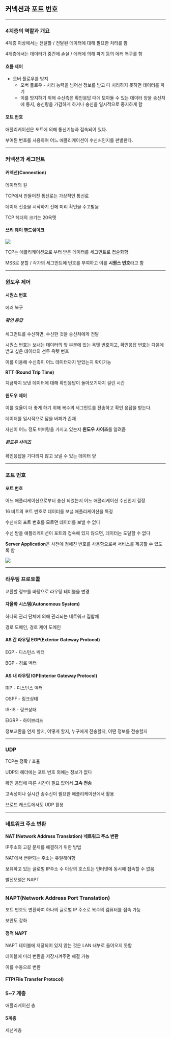 ## 커넥션과 포트 번호

------



### 4계층의 역할과 개요

4계층 이상에서는 전달할 / 전달된 데이터에 대해 필요한 처리를 함

4계층에서는 데이터가 중간에 손실 / 에러에 의해 파기 등의 에러 복구를 함

#### 흐름 제어

- 오버 플로우를 방지
  - 오버 플로우 - 처리 능력을 넘어선 정보를 받고 다 처리하지 못하면 데이터를 파기
  - 이를 방지하기 위해 수신측은 확인응답 때에 모아둘 수 있는 데이터 양을 송신처에 통지, 송신량을 가감하게 하거나 송신을 일시적으로 중지하게 함

#### 포트 번호

애플리케이션은 포트에 의해 통신기능과 접속되어 있다.

부여된 번호를 사용하여 어느 애플리케이션이 수신처인지를 판별한다.

------



### 커넥션과 세그먼트

#### 커넥션(Connection)

데이터의 길

TCP에서 만들어진 통신로는 가상적인 통신로

데이터 전송을 시작하기 전에 미리 확인을 주고받음

TCP 헤더의 크기는 20옥텟

#### 쓰리 웨이 핸드쉐이크

![](https://s3.ap-south-1.amazonaws.com/afteracademy-server-uploads/what-is-a-tcp-3-way-handshake-process-three-way-handshaking-establishing-connection-6a724e77ba96e241.jpg)

TCP는 애플리케이션으로 부터 받은 데이터를 세그먼트로 켭슐화함

MSS로 분할 / 각가의 세그먼트에 번호를 부여하고 이를 **시퀀스 번호**라고 함



------



### 윈도우 제어

#### 시퀀스 번호

에러 복구

##### 확인 응답

세그먼트를 수신하면, 수신한 것을 송신처에게 전달

시퀀스 번호는 보내는 데이터의 앞 부분에 있는 옥텟 번호이고, 확인응답 번호는 다음에 받고 싶은 데이터의 선두 옥텟 번호

이를 이용해 수신측이 어느 데이터까지 받았는지 확이가능

**RTT (Round Trip Time)**

지금까지 보낸 데이터에 대해 확인응답이 돌아오기까지 걸린 시간

#### 윈도우 제어

이를 효율이 더 좋게 하기 위해 복수의 세그먼트를 전송하고 확인 응답을 받는다.

데이터를 일시적으로 담을 버퍼가 존재

자신이 어느 정도 버퍼량을 가지고 있는지 **윈도우 사이즈**를 알려줌

##### 윈도우 사이즈

확인응답을 기다리지 않고 보낼 수 있는 데이터 양

------



### 포트 번호

#### 포트 번호

어느 애플리케이션으로부터 송신 되었는지 어느 애플리케이션 수신인지 결정

16 비트의 포트 번호로 데이터를 보낼 애플리케이션을 특정

수신처의 포트 번호를 모르면 데이터를 보낼 수 없다

수신 받을 애플리케이션이 포트와 접속해 있지 않으면, 데이터는 도달할 수 없다

**Server Application**은 사전에 정해진 번호를 사용함으로써 서비스를 제공할 수 있도록 함

![](https://img1.daumcdn.net/thumb/R1280x0/?scode=mtistory2&fname=http%3A%2F%2Fcfile6.uf.tistory.com%2Fimage%2F9953183E5B8FA49E0782C1)



------



### 라우팅 프로토콜

교환할 정보를 바탕으로 라우팅 테이블을 변경

#### 자율화 시스템(Autonomous System)

하나의 관리 단체에 의해 관리되는 네트워크 집합체

경로 도메인, 경로 제어 도메인

#### AS 간 라우팅 EGP(Exterior Gateway Protocol)

EGP - 디스턴스 벡터

BGP - 경로 벡터

#### AS 내 라우팅 IGP(Interior Gateway Protocol)

RIP - 디스턴스 벡터

OSPF - 링크상태

IS-IS - 링크상태

EIGRP - 하이브리드

정보교환을 언제 할지, 어떻게 할지, 누구에게 전송할지, 어떤 정보를 전송할지

------



### UDP

TCP는 정확 / 효율

UDP의 헤더에는 포트 번호 외에는 정보가 없다

확인 응답에 따른 시간이 필요 없어서 **고속 전송**

고속성이나 실시간 송수신이 필요한 애플리케이션에서 활용

브로드 캐스트에서도 UDP 활용

------



### 네트워크 주소 변환

**NAT (Network Address Translation) 네트워크 주소 변환**

IP주소의 고갈 문제를 해결하기 위한 방법

NAT에서 변환되는 주소는 유일해야함

보유하고 있는 글로벌 IP주소 수 이상의 호스트는 인터넷에 동시에 접속할 수 없음

발전모델은 NAPT

------



### NAPT(Network Address Port Translation)

포트 번호도 변환하여 하나의 글로벌 IP 주소로 복수의 컴퓨터를 접속 가능

보안도 강화

#### 정적 NAPT

NAPT 테이블에 저장되어 있지 않는 것은 LAN 내부로 들어오지 못함

테이블에 미리 변환을 저장시켜주면 해결 가능

이를 수동으로 변환

#### FTP(File Transfer Protocol)



### 5~7 계층

애플리케이션 층

#### 5계층

세션계층





